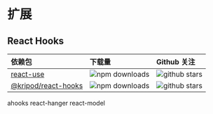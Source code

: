# 扩展

## React Hooks

| 依赖包                                                       | 下载量                                                                                        | Github 关注                                                                                         |
| :----------------------------------------------------------- | :-------------------------------------------------------------------------------------------- | :-------------------------------------------------------------------------------------------------- |
| [react-use](https://github.com/streamich/react-use)          | <img src="https://img.shields.io/npm/dm/react-use.svg?style=plastic" alt="npm downloads" />   | <img src="https://img.shields.io/github/stars/streamich/react-use?style=social" alt="github stars"> |
| [@kripod/react-hooks](https://github.com/kripod/react-hooks) | <img src="https://img.shields.io/npm/dm/state-hooks.svg?style=plastic" alt="npm downloads" /> | <img src="https://img.shields.io/github/stars/kripod/react-hooks?style=social" alt="github stars">  |


ahooks
react-hanger
react-model